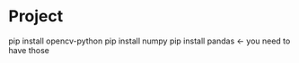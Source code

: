 # Project

pip install opencv-python
pip install numpy
pip install pandas
 <- you need to have those
 
